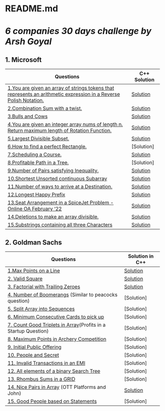 # README.md

# ***6 companies 30 days challenge by Arsh Goyal***

## **1. Microsoft**

| Questions | C++ Solution |
| --- | --- |
|[1.You are given an array of strings tokens that represents an arithmetic expression in a Reverse Polish Notation.](https://leetcode.com/problems/evaluate-reverse-polish-notation/) | [Solution](https://github.com/namratabose32/6Companies30Days/tree/main/Microsoft/1.Reverse%20Polish%20Notation) |
| [2.Combination Sum with a twist.](https://leetcode.com/problems/combination-sum-iii/) | [Solution](https://github.com/namratabose32/6Companies30Days/tree/main/Microsoft/2.%20Combination%20Sum%20iii) |
| [3.Bulls and Cows](https://leetcode.com/problems/bulls-and-cows/) | [Solution](https://github.com/namratabose32/6Companies30Days/tree/main/Microsoft/3.%20Bulls%20and%20Cows) |
| [4.You are given an integer array nums of length n. Return maximum length of Rotation Function.](https://leetcode.com/problems/rotate-function/) | [Solution](https://github.com/namratabose32/6Companies30Days/tree/main/Microsoft/4.%20Rotate%20function) |
| [5.Largest Divisible Subset.](https://leetcode.com/problems/largest-divisible-subset/) | [Solution](https://github.com/namratabose32/6Companies30Days/tree/main/Microsoft/5.%20Largest%20Divisible%20Subset) |
| [6.How to find a perfect Rectangle.](https://leetcode.com/problems/perfect-rectangle/) |[Solution] |
|[7.Scheduling a Course.](https://leetcode.com/problems/course-schedule/)|[Solution](https://github.com/namratabose32/6Companies30Days/tree/main/Microsoft/7.%20Scheduling%20a%20Course) |
|[8.Profitable Path in a Tree.](https://leetcode.com/problems/most-profitable-path-in-a-tree/)|[Solution] |
|[9.Number of Pairs satisfying Inequality.](https://leetcode.com/problems/number-of-pairs-satisfying-inequality/)|[Solution](https://github.com/namratabose32/6Companies30Days/tree/main/Microsoft/9.%20Number%20of%20Pairs%20satisfying%20Inequality) |
|[10.Shortest Unsorted continuous Subarray](https://leetcode.com/problems/shortest-unsorted-continuous-subarray/)|[Solution](https://github.com/namratabose32/6Companies30Days/tree/main/Microsoft/10.%20Shortest%20Unsorted%20Continuous%20Subarray) |
|[11.Number of ways to arrive at a Destination.](https://leetcode.com/problems/number-of-ways-to-arrive-at-destination/)|[Solution](https://github.com/namratabose32/6Companies30Days/tree/main/Microsoft/11.Number%20of%20ways%20to%20arrive%20at%20a%20Destination) |
|[12.Longest Happy Prefix](https://leetcode.com/problems/longest-happy-prefix/)|[Solution](https://github.com/namratabose32/6Companies30Days/tree/main/Microsoft/12.Longest%20Happy%20Prefix) |
|[13.Seat Arrangement in a SpiceJet Problem - Online OA February ‘22](https://leetcode.com/problems/airplane-seat-assignment-probability/)|[Solution](https://github.com/namratabose32/6Companies30Days/tree/main/Microsoft/13.%20Airplane%20Seat%20Assignment%20Probability) |
|[14.Deletions to make an array divisible.](https://leetcode.com/problems/minimum-deletions-to-make-array-divisible/)|[Solution](https://github.com/namratabose32/6Companies30Days/tree/main/Microsoft/14.%20Deletions%20to%20make%20an%20array%20divisible) |
|[15.Substrings containing all three Characters](https://leetcode.com/problems/number-of-substrings-containing-all-three-characters/)|[Solution](https://github.com/namratabose32/6Companies30Days/tree/main/Microsoft/15.Number%20of%20Substrings%20Containing%20All%20Three%20Characters) |


## **2. Goldman Sachs**

| Questions | Solution in C++ |
| --- | --- |
| [1.Max Points on a Line](https://leetcode.com/problems/max-points-on-a-line/) | [Solution](https://github.com/namratabose32/6Companies30Days/tree/main/Goldman%20Sachs/1.Max%20Points%20on%20a%20Line) |
| [2. Valid Square](https://leetcode.com/problems/valid-square/) | [Solution](https://github.com/namratabose32/6Companies30Days/tree/main/Goldman%20Sachs/002.Valid%20Square) |
| [3. Factorial with Trailing Zeroes](https://leetcode.com/problems/factorial-trailing-zeroes/) | [Solution](https://github.com/namratabose32/6Companies30Days/tree/main/Goldman%20Sachs/3.%20Factorial%20with%20Trailing%20Zeroes) |
| [4. Number of Boomerangs](https://leetcode.com/problems/number-of-boomerangs/) (Similar to peacocks question) | [Solution] |
| [5. Split Array into Sequences](https://leetcode.com/problems/split-array-into-consecutive-subsequences/) | [Solution] |
| [6. Minimum Consecutive Cards to pick up](https://leetcode.com/problems/minimum-consecutive-cards-to-pick-up/) | [Solution] |
| [7. Count Good Triplets in Array](https://leetcode.com/problems/count-good-triplets-in-an-array/)(Profits in a Startup Question) | [Solution] |
| [8. Maximum Points in Archery Competition](https://leetcode.com/problems/maximum-points-in-an-archery-competition/) | [Solution] |
| [9. Initial Public Offering](https://leetcode.com/problems/ipo/) | [Solution] |
| [10. People and Secret](https://leetcode.com/problems/number-of-people-aware-of-a-secret/) | [Solution] |
|  [11. Invalid Transactions in an EMI](https://leetcode.com/problems/invalid-transactions/) | [Solution] |
| [12. All elements of a binary Search Tree](https://leetcode.com/problems/all-elements-in-two-binary-search-trees/) | [Solution] |
| [13. Rhombus Sums in a GRID](https://leetcode.com/problems/get-biggest-three-rhombus-sums-in-a-grid/) | [Solution] |
| [14. Nice Pairs in Array](https://leetcode.com/problems/count-nice-pairs-in-an-array/) (OTT Platforms and John) | [Solution](https://github.com/namratabose32/6Companies30Days/tree/main/Goldman%20Sachs/14.%20Count%20Nice%20Pairs%20in%20an%20Array) |
| [15. Good People based on Statements](https://leetcode.com/problems/maximum-good-people-based-on-statements/) | [Solution] |
